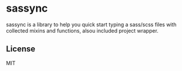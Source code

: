 # sassync

sassync is a library to help you quick start typing a sass/scss files with collected mixins and functions, alsou included project wrapper.

License
----

MIT
